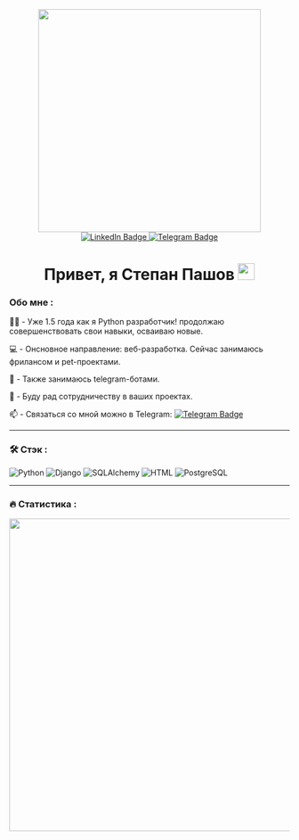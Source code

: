 <div id="header" align="center">
  <img src="https://i.giphy.com/media/v1.Y2lkPTc5MGI3NjExdG82dmRoM3BtOTB4anUwcTh2dWhwdmZnZGx5YTBjYzlsd2pvbjlmNiZlcD12MV9pbnRlcm5hbF9naWZfYnlfaWQmY3Q9Zw/L8K62iTDkzGX6/giphy.gif" width="400"/>
  
  <div id="badges">
  <a href="https://www.linkedin.com/in/stepan-pashov/">
    <img src="https://img.shields.io/badge/LinkedIn-blue?style=for-the-badge&logo=linkedin&logoColor=white" alt="LinkedIn Badge"/>

  <a href="https://t.me/St_p44">
    <img src="https://img.shields.io/badge/Telegram-blue?style=for-the-badge&logo=telegram&logoColor=white" alt="Telegram Badge"/>
  </a>
</div>
<img src="https://komarev.com/ghpvc/?username=StPash&style=flat-square&color=blue" alt=""/>
<h1>
  Привет, я Степан Пашов 
  <img src="https://media.giphy.com/media/hvRJCLFzcasrR4ia7z/giphy.gif" width="30px"/>
</h1>
</div>

###  Обо мне :

:man_technologist: - Уже 1.5 года как я Python разработчик! продолжаю совершенствовать свои навыки, осваиваю новые.
  
:computer: - Онсновное направление: веб-разработка. Сейчас занимаюсь фрилансом и pet-проектами.

:robot: - Также занимаюсь telegram-ботами.

:handshake: - Буду рад сотрудничеству в ваших проектах.

:mailbox: - Связаться со мной можно в Telegram: [![Telegram Badge](https://img.shields.io/badge/-St_p44-blue?style=flat&logo=Telegram&logoColor=white)](https://t.me/St_p44)

---

### :hammer_and_wrench: Стэк :
![Python](https://img.shields.io/badge/Python-F7DF1E?style=for-the-badge&logo=python&logoColor=black)
![Django](https://img.shields.io/badge/Django-316192?style=for-the-badge&logo=django&logoColor=white)
![SQLAlchemy](https://img.shields.io/badge/SQLAlchemy-6DA55F?style=for-the-badge&logo=sqlalchemy&logoColor=white)
![HTML](https://img.shields.io/badge/html-%2320232a.svg?style=for-the-badge&logo=html&logoColor=%2361DAFB)
![PostgreSQL](https://img.shields.io/badge/PostgreSQL-%23593d88.svg?style=for-the-badge&logo=postgresql&logoColor=white)

---

### :fire: Статистика :
<div>
        <img src="http://github-profile-summary-cards.vercel.app/api/cards/profile-details?username=StPash&theme=github" width="561"/>  <br>    
</div>
